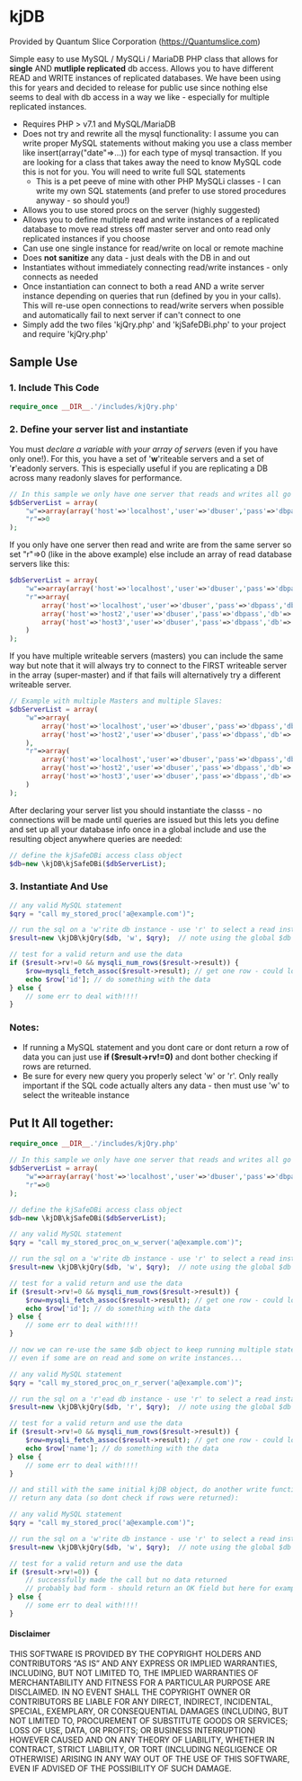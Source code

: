 # kjDB

Provided by Quantum Slice Corporation (https://Quantumslice.com)

Simple easy to use MySQL / MySQLi / MariaDB PHP class that allows for **single** AND **mutliple replicated** db access.  Allows you to have different READ and WRITE instances of replicated databases.  We have been using this for years and decided to release for public use since nothing else seems to deal with db access in a way we like - especially for multiple replicated instances.

- Requires PHP > v7.1 and MySQL/MariaDB
- Does not try and rewrite all the mysql functionality: I assume you can write proper MySQL statements without making you use a class member like insert(array("date"=>...)) for each type of mysql transaction.  If you are looking for a class that takes away the need to know MySQL code this is not for you.  You will need to write full SQL statements
    - This is a pet peeve of mine with other PHP MySQLi classes - I can write my own SQL statements (and prefer to use stored procedures anyway - so should you!)
- Allows you to use stored procs on the server (highly suggested)
- Allows you to define multiple read and write instances of a replicated database to move read stress off master server and onto read only replicated instances if you choose
- Can use one single instance for read/write on local or remote machine
- Does **not sanitize** any data - just deals with the DB in and out
- Instantiates without immediately connecting read/write instances - only connects as needed
- Once instantiation can connect to both a read AND a write server instance depending on queries that run (defined by you in your calls).  This will re-use open connections to read/write servers when possible and automatically fail to next server if can't connect to one
- Simply add the two files 'kjQry.php' and 'kjSafeDBi.php' to your project and require 'kjQry.php'

## Sample Use

### 1. Include This Code
```php
require_once __DIR__.'/includes/kjQry.php'
```

### 2. Define your server list and instantiate
You must *declare a variable with your array of servers* (even if you have only one!).  For this, you have a set of '**w**'riteable servers and a set of '**r**'eadonly servers.  This is especially useful if you are replicating a DB across many readonly slaves for performance.

```php
// In this sample we only have one server that reads and writes all go to:
$dbServerList = array(
    "w"=>array(array('host'=>'localhost','user'=>'dbuser','pass'=>'dbpass','db'=>'dbname')),
    "r"=>0
);
```

If you only have one server then read and write are from the same server so set "r"=>0 (like in the above example) else include an array of read database servers like this:

```php
$dbServerList = array(
    "w"=>array(array('host'=>'localhost','user'=>'dbuser','pass'=>'dbpass','db'=>'dbname')),
    "r"=>array(
        array('host'=>'localhost','user'=>'dbuser','pass'=>'dbpass','db'=>'dbname'),
        array('host'=>'host2','user'=>'dbuser','pass'=>'dbpass','db'=>'dbname'),
        array('host'=>'host3','user'=>'dbuser','pass'=>'dbpass','db'=>'dbname')
    )
);
```

If you have multiple writeable servers (masters) you can include the same way but note that it will always try to connect to the FIRST writeable server in the array (super-master) and if that fails will alternatively try a different writeable server.

```php
// Example with multiple Masters and multiple Slaves:
$dbServerList = array(
    "w"=>array(
        array('host'=>'localhost','user'=>'dbuser','pass'=>'dbpass','db'=>'dbname'),
        array('host'=>'host2','user'=>'dbuser','pass'=>'dbpass','db'=>'dbname')
    ),
    "r"=>array(
        array('host'=>'localhost','user'=>'dbuser','pass'=>'dbpass','db'=>'dbname'),
        array('host'=>'host2','user'=>'dbuser','pass'=>'dbpass','db'=>'dbname'),
        array('host'=>'host3','user'=>'dbuser','pass'=>'dbpass','db'=>'dbname')
    )
);
```

After declaring your server list you should instantiate the classs - no connections will be made until queries are issued but this lets you define and set up all your database info once in a global include and use the resulting object anywhere queries are needed:

```php
// define the kjSafeDBi access class object
$db=new \kjDB\kjSafeDBi($dbServerList);	
```

### 3. Instantiate And Use
```php
// any valid MySQL statement
$qry = "call my_stored_proc('a@example.com')"; 

// run the sql on a 'w'rite db instance - use 'r' to select a read instance
$result=new \kjDB\kjQry($db, 'w', $qry);  // note using the global $db declared previously

// test for a valid return and use the data
if ($result->rv!=0 && mysqli_num_rows($result->result)) {
    $row=mysqli_fetch_assoc($result->result); // get one row - could loop through result set here
    echo $row['id']; // do something with the data
} else {
    // some err to deal with!!!! 
}
```

### Notes:
- If running a MySQL statement and you dont care or dont return a row of data you can just use **if ($result->rv!=0)** and dont bother checking if rows are returned.
- Be sure for every new query you properly select 'w' or 'r'.  Only really important if the SQL code actually alters any data - then must use 'w' to select the writeable instance


## Put It All together:
```php
require_once __DIR__.'/includes/kjQry.php'

// In this sample we only have one server that reads and writes all go to:
$dbServerList = array(
    "w"=>array(array('host'=>'localhost','user'=>'dbuser','pass'=>'dbpass','db'=>'dbname')),
    "r"=>0
);

// define the kjSafeDBi access class object
$db=new \kjDB\kjSafeDBi($dbServerList);	

// any valid MySQL statement
$qry = "call my_stored_proc_on_w_server('a@example.com')"; 

// run the sql on a 'w'rite db instance - use 'r' to select a read instance
$result=new \kjDB\kjQry($db, 'w', $qry);  // note using the global $db declared previously

// test for a valid return and use the data
if ($result->rv!=0 && mysqli_num_rows($result->result)) {
    $row=mysqli_fetch_assoc($result->result); // get one row - could loop through result set here
    echo $row['id']; // do something with the data
} else {
    // some err to deal with!!!! 
}

// now we can re-use the same $db object to keep running multiple statements,
// even if some are on read and some on write instances...

// any valid MySQL statement
$qry = "call my_stored_proc_on_r_server('a@example.com')"; 

// run the sql on a 'r'ead db instance - use 'r' to select a read instance
$result=new \kjDB\kjQry($db, 'r', $qry);  // note using the global $db declared previously

// test for a valid return and use the data
if ($result->rv!=0 && mysqli_num_rows($result->result)) {
    $row=mysqli_fetch_assoc($result->result); // get one row - could loop through result set here
    echo $row['name']; // do something with the data
} else {
    // some err to deal with!!!! 
}

// and still with the same initial kjDB object, do another write function that does not 
// return any data (so dont check if rows were returned):

// any valid MySQL statement
$qry = "call my_stored_proc('a@example.com')"; 

// run the sql on a 'w'rite db instance - use 'r' to select a read instance
$result=new \kjDB\kjQry($db, 'w', $qry);  // note using the global $db declared previously

// test for a valid return and use the data
if ($result->rv!=0)) {
    // successfully made the call but no data returned
    // probably bad form - should return an OK field but here for example.
} else {
    // some err to deal with!!!! 
}

```

#### Disclaimer
THIS SOFTWARE IS PROVIDED BY THE COPYRIGHT HOLDERS AND CONTRIBUTORS “AS IS” AND ANY EXPRESS OR IMPLIED WARRANTIES, INCLUDING, BUT NOT LIMITED TO, THE IMPLIED WARRANTIES OF MERCHANTABILITY AND FITNESS FOR A PARTICULAR PURPOSE ARE DISCLAIMED. IN NO EVENT SHALL THE COPYRIGHT OWNER OR CONTRIBUTORS BE LIABLE FOR ANY DIRECT, INDIRECT, INCIDENTAL, SPECIAL, EXEMPLARY, OR CONSEQUENTIAL DAMAGES (INCLUDING, BUT NOT LIMITED TO, PROCUREMENT OF SUBSTITUTE GOODS OR SERVICES; LOSS OF USE, DATA, OR PROFITS; OR BUSINESS INTERRUPTION) HOWEVER CAUSED AND ON ANY THEORY OF LIABILITY, WHETHER IN CONTRACT, STRICT LIABILITY, OR TORT (INCLUDING NEGLIGENCE OR OTHERWISE) ARISING IN ANY WAY OUT OF THE USE OF THIS SOFTWARE, EVEN IF ADVISED OF THE POSSIBILITY OF SUCH DAMAGE.

